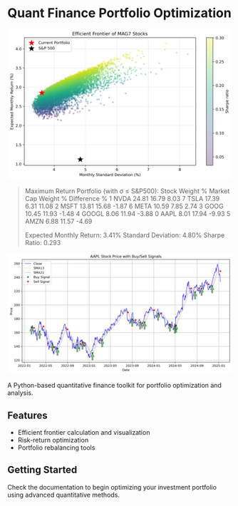 # Quant Finance Portfolio Optimization

![Efficient Frontier](efficient_frontier.png)

>   Maximum Return Portfolio (with σ ≤ S&P500):
>   Stock  Weight %  Market Cap Weight %  Difference %
>   1   NVDA     24.81                16.79          8.03
>   7   TSLA     17.39                 6.31         11.08
>   2   MSFT     13.81                15.68         -1.87
>   6   META     10.59                 7.85          2.74
>   3   GOOG     10.45                11.93         -1.48
>   4  GOOGL      8.06                11.94         -3.88
>   0   AAPL      8.01                17.94         -9.93
>   5   AMZN      6.88                11.57         -4.69
>   
>   Expected Monthly Return: 3.41%
>   Standard Deviation: 4.80%
>   Sharpe Ratio: 0.293

![Buy/Sell Signal](AAPL_stock_price.png)

A Python-based quantitative finance toolkit for portfolio optimization and analysis.

## Features
- Efficient frontier calculation and visualization
- Risk-return optimization
- Portfolio rebalancing tools

## Getting Started
Check the documentation to begin optimizing your investment portfolio using advanced quantitative methods.
